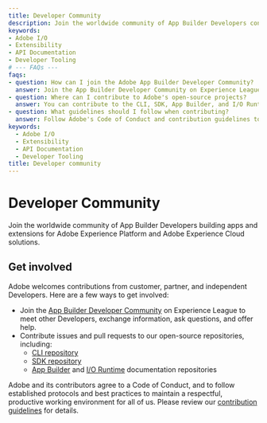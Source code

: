 ```yaml
---
title: Developer Community
description: Join the worldwide community of App Builder Developers contributing to Adobe Experience Platform and Adobe Experience Cloud solutions through collaboration and open-source projects.
keywords:
- Adobe I/O
- Extensibility
- API Documentation
- Developer Tooling
# --- FAQs ---
faqs:
- question: How can I join the Adobe App Builder Developer Community?
  answer: Join the App Builder Developer Community on Experience League to connect with other developers, ask questions, and share knowledge.
- question: Where can I contribute to Adobe's open-source projects?
  answer: You can contribute to the CLI, SDK, App Builder, and I/O Runtime repositories available on GitHub by submitting issues and pull requests.
- question: What guidelines should I follow when contributing?
  answer: Follow Adobe's Code of Conduct and contribution guidelines to maintain a respectful and productive environment.
keywords:
  - Adobe I/O
  - Extensibility
  - API Documentation
  - Developer Tooling
title: Developer community
---
```

# Developer Community

Join the worldwide community of App Builder Developers building apps and extensions for Adobe Experience Platform and Adobe Experience Cloud solutions.

## Get involved

Adobe welcomes contributions from customer, partner, and independent Developers. Here are a few ways to get involved:

* Join the [App Builder Developer Community](https://experienceleaguecommunities.adobe.com/t5/app-builder/ct-p/adobe-app-builder) on Experience League to meet other Developers, exchange information, ask questions, and offer help.
* Contribute issues and pull requests to our open-source repositories, including:
  * [CLI repository](https://github.com/adobe/aio-cli)
  * [SDK repository]( https://github.com/adobe/aio-sdk)
  * [App Builder](https://github.com/AdobeDocs/app-builder) and [I/O Runtime](https://github.com/AdobeDocs/adobe-io-runtime) documentation repositories

Adobe and its contributors agree to a Code of Conduct, and to follow established protocols and best practices to maintain a respectful, productive working environment for all of us. Please review our [contribution guidelines](../guides/contribution-guide.md) for details.
